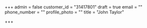 +++
admin = false
customer_id = "31417801"
draft = true
email = ""
phone_number = ""
profile_photo = ""
title = "John Taylor"

+++
